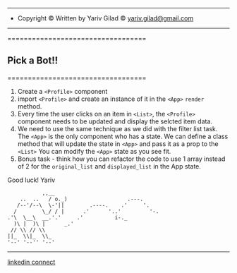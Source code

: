 <!-- prettier-ignore-start -->

---------------------------------------------------------------
* Copyright © Written by Yariv Gilad © <yariv.gilad@gmail.com> 
---------------------------------------------------------------

==================================
  ## Pick a Bot!!
==================================

1. Create a `<Profile>` component
2. import `<Profile>` and create an instance of it in the `<App>`
   `render` method.
3. Every time the user clicks on an item in `<List>`,
   the `<Profile>` component needs to be updated and display the selcted item data.
4. We need to use the same technique as we did with the filter list task.
   The `<App>` is the only component who has a state.
   We can define a class method that will update the state in `<App>` and pass it as a prop to the `<List>`
   You can modify the `<App>` state as you see fit.
5. Bonus task - think how you can refactor the code to use 1 array instead of 2 for the `original_list` and `displayed_list` in the App state.

Good luck!
Yariv

               ,,__
        ..  ..   / o._)                   .---.
       /--'/--\  \-'||        .----.    .'     '.
      /        \_/ / |      .'      '..'         '-.
    .'\  \__\  __.'.'     .'          i-._
      )\ |  )\ |      _.'
     // \\ // \\
    ||_  \\|_  \\_
    '--' '--'' '--'

---

[linkedin connect](https://www.linkedin.com/in/yarivgilad/)

<!-- prettier-ignore-end -->

